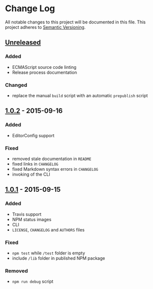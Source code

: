 # Change Log

All notable changes to this project will be documented in this file.
This project adheres to [Semantic Versioning](http://semver.org/).

## [Unreleased][unreleased]

### Added
- ECMAScript source code linting
- Release process documentation

### Changed
- replace the manual `build` script with an automatic `prepublish` script

## [1.0.2] - 2015-09-16

### Added
- EditorConfig support

### Fixed
- removed stale documentation in `README`
- fixed links in `CHANGELOG`
- fixed Markdown syntax errors in `CHANGELOG`
- invoking of the CLI

## [1.0.1] - 2015-09-15

### Added
- Travis support
- NPM status images
- CLI
- `LICENSE`, `CHANGELOG` and `AUTHORS` files

### Fixed
- `npm test` while `/test` folder is empty
- include `/lib` folder in published NPM package

### Removed
- `npm run debug` script

[unreleased]: https://github.com/jakutis/directory-hash-js/compare/v1.0.2...HEAD
[1.0.2]: https://github.com/jakutis/directory-hash-js/compare/v1.0.1...v1.0.2
[1.0.1]: https://github.com/jakutis/directory-hash-js/compare/v1.0.0...v1.0.1
